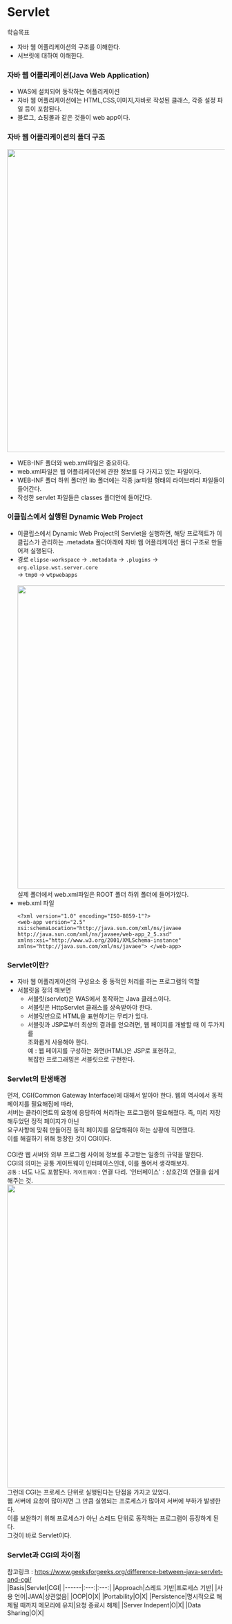 # Servlet
학습목표
- 자바 웹 어플리케이션의 구조를 이해한다.
- 서브릿에 대하여 이해한다.

### 자바 웹 어플리케이션(Java Web Application)
- WAS에 설치되어 동작하는 어플리케이션
- 자바 웹 어플리케이션에는 HTML,CSS,이미지,자바로 작성된 클래스, 각종 설정 파일 등이 포함된다.
- 블로그, 쇼핑몰과 같은 것들이 web app이다.

### 자바 웹 어플리케이션의 폴더 구조
<img src="https://github.com/JMsuper/boostcourse_web_backend/blob/main/img/%EC%9E%90%EB%B0%94%20%EC%9B%B9%20%EC%96%B4%ED%94%8C%EB%A6%AC%EC%BC%80%EC%9D%B4%EC%85%98%20%ED%8F%B4%EB%8D%94%20%EA%B5%AC%EC%A1%B0.png" width=700><br>
- WEB-INF 폴더와 web.xml파일은 중요하다.
- web.xml파일은 웹 어플리케이션에 관한 정보를 다 가지고 있는 파일이다.
- WEB-INF 폴더 하위 폴더인 lib 폴더에는 각종 jar파일 형태의 라이브러리 파일들이 들어간다.
- 작성한 servlet 파일들은 classes 폴더안에 들어간다.

### 이클립스에서 실행된 Dynamic Web Project
- 이클립스에서 Dynamic Web Project의 Servlet을 실행하면, 해당 프로젝트가 이클립스가 관리하는
  .metadata 폴더아래에 자바 웹 어플리케이션 폴더 구조로 만들어져 실행된다.
- 경로 `elipse-workspace` -> `.metadata` -> `.plugins` -> `org.elipse.wst.server.core`<br>
  -> `tmp0` -> `wtpwebapps`<br><br>
  <img src="https://github.com/JMsuper/boostcourse_web_backend/blob/main/img/%EC%9E%90%EB%B0%94%20%EC%9B%B9%20%ED%8F%B4%EB%8D%94.png" width="700"><br>
  실제 폴더에서 web.xml파일은 ROOT 폴더 하위 폴더에 들어가있다.
- web.xml 파일
  ```
  <?xml version="1.0" encoding="ISO-8859-1"?>
  <web-app version="2.5" xsi:schemaLocation="http://java.sun.com/xml/ns/javaee http://java.sun.com/xml/ns/javaee/web-app_2_5.xsd"
  xmlns:xsi="http://www.w3.org/2001/XMLSchema-instance" xmlns="http://java.sun.com/xml/ns/javaee"> </web-app>
  ```
### Servlet이란?
- 자바 웹 어플리케이션의 구성요소 중 동적인 처리를 하는 프로그램의 역할
- 서블릿을 정의 해보면
  - 서블릿(servlet)은 WAS에서 동작하는 Java 클래스이다.
  - 서블릿은 HttpServlet 클래스를 상속받아야 한다.
  - 서블릿만으로 HTML을 표현하기는 무리가 있다.
  - 서블릿과 JSP로부터 최상의 결과를 얻으려면, 웹 페이지를 개발할 때 이 두가지를<br>
    조화롭게 사용해야 한다.<br>
    예 : 웹 페이지를 구성하는 화면(HTML)은 JSP로 표현하고,<br>
    복잡한 프로그래밍은 서블릿으로 구현한다.
    
### Servlet의 탄생배경
먼저, CGI(Common Gateway Interface)에 대해서 알아야 한다. 웹의 역사에서 동적 페이지를 필요해짐에 따라,<br>
서버는 클라이언트의 요청에 응답하여 처리하는 프로그램이 필요해졌다. 즉, 미리 저장해두었던 정적 페이지가 아닌<br>
요구사항에 맞춰 만들어진 동적 페이지를 응답해줘야 하는 상황에 직면했다.<br>
이를 해결하기 위해 등장한 것이 CGI이다.<br>
<br>
CGI란 웹 서버와 외부 프로그램 사이에 정보를 주고받는 일종의 규약을 말한다.<br>
CGI의 의미는 공통 게이트웨이 인터페이스인데, 이를 풀어서 생각해보자.<br>
`공통` : 너도 나도 포함된다. `게이트웨이` : 연결 다리. '인터페이스' : 상호간의 연결을 쉽게 해주는 것.<br>
<img src="https://github.com/JMsuper/boostcourse_web_backend/blob/main/img/CGI%20%ED%94%8C%EB%A1%9C%EC%9A%B0.png" width="700"><br>
그런데 CGI는 프로세스 단위로 실행된다는 단점을 가지고 있었다.<br>
웹 서버에 요청이 많아지면 그 만큼 실행되는 프로세스가 많아져 서버에 부하가 발생한다.<br>
이를 보완하기 위해 프로세스가 아닌 스레드 단위로 동작하는 프로그램이 등장하게 된다.<br>
그것이 바로 Servlet이다.

### Servlet과 CGI의 차이점
참고링크 : https://www.geeksforgeeks.org/difference-between-java-servlet-and-cgi/<br>
|Basis|Servlet|CGI|
|------|:---:|:---:|
|Approach|스레드 기반|프로세스 기반|
|사용 언어|JAVA|상관없음|
|OOP|O|X|
|Portability|O|X|
|Persistence|명시적으로 해제될 때까지 메모리에 유지|요청 종료시 해제|
|Server Indepent|O|X|
|Data Sharing|O|X|
